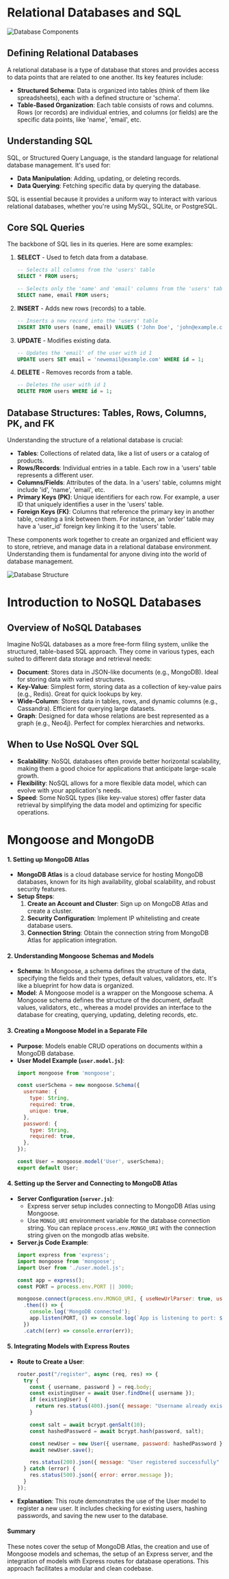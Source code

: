 # Relational Databases and SQL

![Database Components](https://teachcomputerscience.com/wp-content/uploads/2016/12/dbase_components.png)

## Defining Relational Databases
A relational database is a type of database that stores and provides access to data points that are related to one another. Its key features include:

- **Structured Schema**: Data is organized into tables (think of them like spreadsheets), each with a defined structure or 'schema'.
- **Table-Based Organization**: Each table consists of rows and columns. Rows (or records) are individual entries, and columns (or fields) are the specific data points, like 'name', 'email', etc.

## Understanding SQL
SQL, or Structured Query Language, is the standard language for relational database management. It's used for:

- **Data Manipulation**: Adding, updating, or deleting records.
- **Data Querying**: Fetching specific data by querying the database.

SQL is essential because it provides a uniform way to interact with various relational databases, whether you're using MySQL, SQLite, or PostgreSQL.

## Core SQL Queries
The backbone of SQL lies in its queries. Here are some examples:

1. **SELECT** - Used to fetch data from a database.
   ```sql
   -- Selects all columns from the 'users' table
   SELECT * FROM users;
   
   -- Selects only the 'name' and 'email' columns from the 'users' table
   SELECT name, email FROM users;
   ```

2. **INSERT** - Adds new rows (records) to a table.
   ```sql
   -- Inserts a new record into the 'users' table
   INSERT INTO users (name, email) VALUES ('John Doe', 'john@example.com');
   ```

3. **UPDATE** - Modifies existing data.
   ```sql
   -- Updates the 'email' of the user with id 1
   UPDATE users SET email = 'newemail@example.com' WHERE id = 1;
   ```

4. **DELETE** - Removes records from a table.
   ```sql
   -- Deletes the user with id 1
   DELETE FROM users WHERE id = 1;
   ```

## Database Structures: Tables, Rows, Columns, PK, and FK
Understanding the structure of a relational database is crucial:

- **Tables**: Collections of related data, like a list of users or a catalog of products.
- **Rows/Records**: Individual entries in a table. Each row in a 'users' table represents a different user.
- **Columns/Fields**: Attributes of the data. In a 'users' table, columns might include 'id', 'name', 'email', etc.
- **Primary Keys (PK)**: Unique identifiers for each row. For example, a user ID that uniquely identifies a user in the 'users' table.
- **Foreign Keys (FK)**: Columns that reference the primary key in another table, creating a link between them. For instance, an 'order' table may have a 'user_id' foreign key linking it to the 'users' table.

These components work together to create an organized and efficient way to store, retrieve, and manage data in a relational database environment. Understanding them is fundamental for anyone diving into the world of database management.

![Database Structure](https://miro.medium.com/v2/resize:fit:1200/1*wr_PNTP9fQHxXeMydaSfnQ.jpeg)

# Introduction to NoSQL Databases

## Overview of NoSQL Databases

Imagine NoSQL databases as a more free-form filing system, unlike the structured, table-based SQL approach. They come in various types, each suited to different data storage and retrieval needs:
 
- **Document**: Stores data in JSON-like documents (e.g., MongoDB). Ideal for storing data with varied structures.
- **Key-Value**: Simplest form, storing data as a collection of key-value pairs (e.g., Redis). Great for quick lookups by key.
- **Wide-Column**: Stores data in tables, rows, and dynamic columns (e.g., Cassandra). Efficient for querying large datasets.
- **Graph**: Designed for data whose relations are best represented as a graph (e.g., Neo4j). Perfect for complex hierarchies and networks.

## When to Use NoSQL Over SQL

- **Scalability**: NoSQL databases often provide better horizontal scalability, making them a good choice for applications that anticipate large-scale growth.
- **Flexibility**: NoSQL allows for a more flexible data model, which can evolve with your application's needs.
- **Speed**: Some NoSQL types (like key-value stores) offer faster data retrieval by simplifying the data model and optimizing for specific operations.

# Mongoose and MongoDB

#### 1. Setting up MongoDB Atlas
- **MongoDB Atlas** is a cloud database service for hosting MongoDB databases, known for its high availability, global scalability, and robust security features.
- **Setup Steps**:
  1. **Create an Account and Cluster**: Sign up on MongoDB Atlas and create a cluster.
  2. **Security Configuration**: Implement IP whitelisting and create database users.
  3. **Connection String**: Obtain the connection string from MongoDB Atlas for application integration.

#### 2. Understanding Mongoose Schemas and Models
- **Schema**: In Mongoose, a schema defines the structure of the data, specifying the fields and their types, default values, validators, etc. It's like a blueprint for how data is organized.
- **Model**: A Mongoose model is a wrapper on the Mongoose schema. A Mongoose schema defines the structure of the document, default values, validators, etc., whereas a model provides an interface to the database for creating, querying, updating, deleting records, etc.

#### 3. Creating a Mongoose Model in a Separate File
- **Purpose**: Models enable CRUD operations on documents within a MongoDB database.
- **User Model Example (`user.model.js`)**:
  ```javascript
  import mongoose from 'mongoose';

  const userSchema = new mongoose.Schema({
    username: {
      type: String,
      required: true,
      unique: true,
    },
    password: {
      type: String,
      required: true,
    },
  });

  const User = mongoose.model('User', userSchema);
  export default User;
  ```

#### 4. Setting up the Server and Connecting to MongoDB Atlas
- **Server Configuration (`server.js`)**:
  - Express server setup includes connecting to MongoDB Atlas using Mongoose.
  - Use `MONGO_URI` environment variable for the database connection string. You can replace `process.env.MONGO_URI` with the connection string given on the mongodb atlas website.
- **Server.js Code Example**:
  ```javascript
  import express from 'express';
  import mongoose from 'mongoose';
  import User from './user.model.js';

  const app = express();
  const PORT = process.env.PORT || 3000;

  mongoose.connect(process.env.MONGO_URI, { useNewUrlParser: true, useUnifiedTopology: true })
    .then(() => {
      console.log('MongoDB connected');
      app.listen(PORT, () => console.log(`App is listening to port: ${PORT}`));
    })
    .catch((err) => console.error(err));
  ```

#### 5. Integrating Models with Express Routes
- **Route to Create a User**:
  ```javascript
  router.post("/register", async (req, res) => {
    try {
      const { username, password } = req.body;
      const existingUser = await User.findOne({ username });
      if (existingUser) {
        return res.status(400).json({ message: "Username already exists" });
      }

      const salt = await bcrypt.genSalt(10);
      const hashedPassword = await bcrypt.hash(password, salt);

      const newUser = new User({ username, password: hashedPassword });
      await newUser.save();

      res.status(200).json({ message: "User registered successfully" });
    } catch (error) {
      res.status(500).json({ error: error.message });
    }
  });
  ```
- **Explanation**: This route demonstrates the use of the User model to register a new user. It includes checking for existing users, hashing passwords, and saving the new user to the database.

#### Summary
These notes cover the setup of MongoDB Atlas, the creation and use of Mongoose models and schemas, the setup of an Express server, and the integration of models with Express routes for database operations. This approach facilitates a modular and clean codebase.